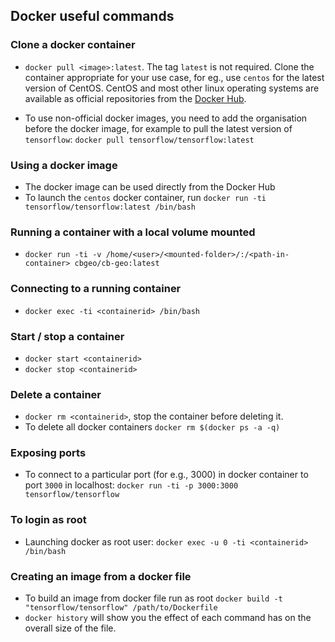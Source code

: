 ## Docker useful commands
### Clone a docker container
* `docker pull <image>:latest`. The tag `latest` is not required. Clone the container appropriate for your use case, for eg., use `centos` for the latest version of CentOS. CentOS and most other linux operating systems are available as official repositories from the [Docker Hub](https://hub.docker.com).

* To use non-official docker images, you need to add the organisation before the docker image, for example to pull the latest version of `tensorflow`: `docker pull tensorflow/tensorflow:latest`

### Using a docker image
* The docker image can be used directly from the Docker Hub
* To launch the `centos`  docker container, run `docker run -ti tensorflow/tensorflow:latest /bin/bash`

### Running a container with a local volume mounted
* `docker run -ti -v /home/<user>/<mounted-folder>/:/<path-in-container> cbgeo/cb-geo:latest`

### Connecting to a running container
* `docker exec -ti <containerid> /bin/bash`

### Start / stop a container
* `docker start <containerid>`
* `docker stop <containerid>`

### Delete a container
* `docker rm <containerid>`, stop the container before deleting it. 
* To delete all docker containers `docker rm $(docker ps -a -q)`

### Exposing ports
* To connect to a particular port (for e.g., 3000) in docker container to port `3000` in localhost:
	`docker run -ti -p 3000:3000 tensorflow/tensorflow`

### To login as root
* Launching docker as root user: `docker exec -u 0 -ti <containerid> /bin/bash`

### Creating an image from a docker file

* To build an image from docker file run as root `docker build -t "tensorflow/tensorflow" /path/to/Dockerfile`
* `docker history` will show you the effect of each command has on the overall size of the file.

